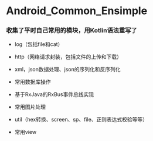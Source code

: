 # Android_Common_Ensimple
### 收集了平时自己常用的模块，用Kotlin语法重写了
- log（包括file和cat）

- http（网络请求封装，包括文件的上传和下载）

- xml，json数据处理、json的序列化和反序列化

- 常用数据库操作

- 基于RxJava的RxBus事件总线实现

- 常用图片处理

- util（hex转换、screen、sp、file、正则表达式校验等等）

- 常用view
